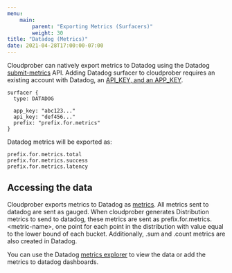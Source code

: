 ```yaml
---
menu:
    main:
        parent: "Exporting Metrics (Surfacers)"
        weight: 30
title: "Datadog (Metrics)"
date: 2021-04-28T17:00:00-07:00
---
```

Cloudprober can natively export metrics to Datadog using the Datadog [submit-metrics](https://docs.datadoghq.com/api/latest/metrics/#submit-metrics) API. Adding Datadog surfacer to cloudprober requires an existing account with Datadog, an [API\_KEY, and an APP\_KEY](https://docs.datadoghq.com/account_management/api-app-keys/). 

```
surfacer {
  type: DATADOG

  app_key: "abc123..."
  api_key: "def456..."
  prefix: "prefix.for.metrics"
}
```

Datadog metrics will be exported as: 

 ```
prefix.for.metrics.total
prefix.for.metrics.success
prefix.for.metrics.latency
 ```

## Accessing the data

Cloudprober exports metrics to Datadog as [metrics](https://docs.datadoghq.com/metrics/). All metrics sent to datadog are sent as gauged. When cloudprober generates Distribution metrics to send to datadog, these metrics are sent as prefix.for.metrics.\<metric-name\>, one point for each point in the distribution with value equal to the lower bound of each bucket. Additionally, .sum and .count metrics are also created in Datadog. 

You can use the Datadog [metrics explorer](https://app.datadoghq.com/metric/explorer) to view the data or add the metrics to datadog dashboards.

